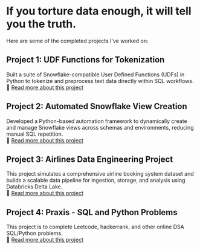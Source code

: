 # If you torture data enough, it will tell you the truth.
Here are some of the completed projects I've worked on:

## Project 1: UDF Functions for Tokenization  
Built a suite of Snowflake-compatible User Defined Functions (UDFs) in Python to tokenize and preprocess text data directly within SQL workflows.  
🔗 [Read more about this project](UDF-Functions-for-Tokenization)

## Project 2: Automated Snowflake View Creation  
Developed a Python-based automation framework to dynamically create and manage Snowflake views across schemas and environments, reducing manual SQL repetition.  
🔗 [Read more about this project](Automated-Snowflake-View-Creation)

## Project 3: Airlines Data Engineering Project
This project simulates a comprehensive airline booking system dataset and builds a scalable data pipeline for ingestion, storage, and analysis using Databricks Delta Lake.  
🔗 [Read more about this project](https://github.com/ashok-rajendran/data-torture-lab/wiki/Airlines-Data-Engineering-Project)

## Project 4: Praxis - SQL and Python Problems
This project is to complete Leetcode, hackerrank, and other online DSA SQL/Python problems.  
🔗 [Read more about this project](https://github.com/ashok-rajendran/data-torture-lab/wiki/Praxis-SQL-and-Python-Problems)